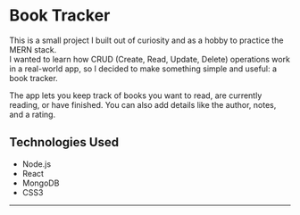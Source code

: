 # Book Tracker

This is a small project I built out of curiosity and as a hobby to practice the MERN stack.  
I wanted to learn how CRUD (Create, Read, Update, Delete) operations work in a real-world app, so I decided to make something simple and useful: a book tracker.  

The app lets you keep track of books you want to read, are currently reading, or have finished. You can also add details like the author, notes, and a rating.  


## Technologies Used

- Node.js  
- React  
- MongoDB  
- CSS3  

---

